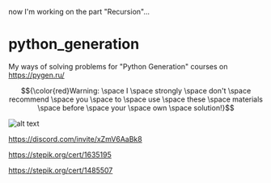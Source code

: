 now I'm working on the part "Recursion"...


# python_generation
My ways of solving problems for "Python Generation" courses on https://pygen.ru/

$${\color{red}Warning:  \space I  \space strongly  \space don't  \space recommend  \space you  \space to  \space use  \space these  \space materials  \space before  \space your  \space own  \space solution!}$$

![alt text](https://i.redd.it/a518zgm0vt461.jpg)

https://discord.com/invite/xZmV6AaBk8

https://stepik.org/cert/1635195

https://stepik.org/cert/1485507
